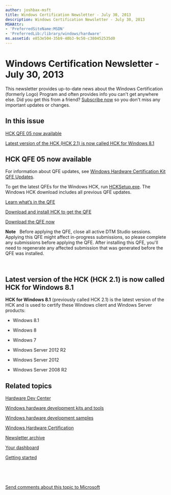 ```yaml
---
author: joshbax-msft
title: Windows Certification Newsletter - July 30, 2013
description: Windows Certification Newsletter - July 30, 2013
MSHAttr:
- 'PreferredSiteName:MSDN'
- 'PreferredLib:/library/windows/hardware'
ms.assetid: e853e504-35b9-40b3-9c50-c380452535d0
---
```


# Windows Certification Newsletter - July 30, 2013


This newsletter provides up-to-date news about the Windows Certification (formerly Logo) Program and often provides info you can't get anywhere else. Did you get this from a friend? [Subscribe now](http://go.microsoft.com/fwlink/p/?linkID=313282) so you don't miss any important updates or changes.

## In this issue


[HCK QFE 05 now available](#hck)

[Latest version of the HCK (HCK 2.1) is now called HCK for Windows 8.1](#latest)

## <a href="" id="hck"></a>HCK QFE 05 now available


For information about QFE updates, see [Windows Hardware Certification Kit QFE Updates](windows-hardware-certification-kit-qfe-updates.md).

To get the latest QFEs for the Windows HCK, run [HCKSetup.exe](http://msdn.microsoft.com/windows/hardware/bg127147). The Windows HCK download includes all previous QFE updates.

[Learn what’s in the QFE](windows-hardware-certification-kit-qfe-updates.md)

[Download and install HCK to get the QFE](http://msdn.microsoft.com/windows/hardware/bg127147)

[Download the QFE now](http://msdn.microsoft.com/windows/hardware/bg127147)

**Note**  
Before applying the QFE, close all active DTM Studio sessions. Applying this QFE might affect in-progress submissions, so please complete any submissions before applying the QFE. After installing this QFE, you'll need to regenerate any affected submission that was generated before the QFE was installed.

 

## <a href="" id="latest"></a>Latest version of the HCK (HCK 2.1) is now called HCK for Windows 8.1


**HCK for Windows 8.1** (previously called HCK 2.1) is the latest version of the HCK and is used to certify these Windows client and Windows Server products:

-   Windows 8.1

-   Windows 8

-   Windows 7

-   Windows Server 2012 R2

-   Windows Server 2012

-   Windows Server 2008 R2

## Related topics


[Hardware Dev Center](http://msdn.microsoft.com/en-US/windows/hardware/)

[Windows hardware development kits and tools](http://msdn.microsoft.com/windows/hardware/bg127147)

[Windows hardware development samples](http://code.msdn.microsoft.com/windowshardware/)

[Windows Hardware Certification](http://msdn.microsoft.com/en-US/windows/hardware/gg463010)

[Newsletter archive](windows-certification-newsletter-archive.md)

[Your dashboard](https://sysdev.microsoft.com/hardware/member/)

[Getting started](http://msdn.microsoft.com/library/windows/hardware/gg507680/)

 

 

[Send comments about this topic to Microsoft](mailto:wsddocfb@microsoft.com?subject=Documentation%20feedback%20%5Bp_hck\p_hck%5D:%20Windows%20Certification%20Newsletter%20-%20July%2030,%202013%20%20RELEASE:%20%284/27/2016%29&body=%0A%0APRIVACY%20STATEMENT%0A%0AWe%20use%20your%20feedback%20to%20improve%20the%20documentation.%20We%20don't%20use%20your%20email%20address%20for%20any%20other%20purpose,%20and%20we'll%20remove%20your%20email%20address%20from%20our%20system%20after%20the%20issue%20that%20you're%20reporting%20is%20fixed.%20While%20we're%20working%20to%20fix%20this%20issue,%20we%20might%20send%20you%20an%20email%20message%20to%20ask%20for%20more%20info.%20Later,%20we%20might%20also%20send%20you%20an%20email%20message%20to%20let%20you%20know%20that%20we've%20addressed%20your%20feedback.%0A%0AFor%20more%20info%20about%20Microsoft's%20privacy%20policy,%20see%20http://privacy.microsoft.com/default.aspx. "Send comments about this topic to Microsoft")





